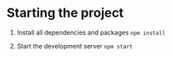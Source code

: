 # Starting the project

1. Install all dependencies and packages
   `npm install`

2. Start the development server
   `npm start`
